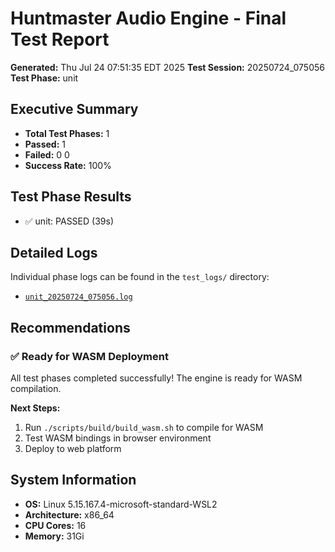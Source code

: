# Huntmaster Audio Engine - Final Test Report

**Generated:** Thu Jul 24 07:51:35 EDT 2025
**Test Session:** 20250724_075056
**Test Phase:** unit

## Executive Summary

- **Total Test Phases:** 1
- **Passed:** 1
- **Failed:** 0
0
- **Success Rate:** 100%

## Test Phase Results

- ✅ unit: PASSED (39s)

## Detailed Logs

Individual phase logs can be found in the `test_logs/` directory:

- [`unit_20250724_075056.log`](./unit_20250724_075056.log)

## Recommendations

### ✅ Ready for WASM Deployment

All test phases completed successfully! The engine is ready for WASM compilation.

**Next Steps:**
1. Run `./scripts/build/build_wasm.sh` to compile for WASM
2. Test WASM bindings in browser environment
3. Deploy to web platform

## System Information

- **OS:** Linux 5.15.167.4-microsoft-standard-WSL2
- **Architecture:** x86_64
- **CPU Cores:** 16
- **Memory:** 31Gi

